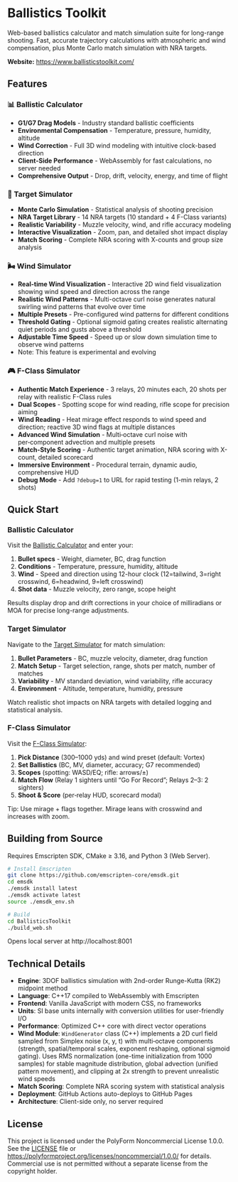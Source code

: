 # Ballistics Toolkit

Web-based ballistics calculator and match simulation suite for long-range shooting. Fast, accurate trajectory calculations with atmospheric and wind compensation, plus Monte Carlo match simulation with NRA targets.

**Website:** https://www.ballisticstoolkit.com/

## Features

### 📊 Ballistic Calculator
- **G1/G7 Drag Models** - Industry standard ballistic coefficients
- **Environmental Compensation** - Temperature, pressure, humidity, altitude
- **Wind Correction** - Full 3D wind modeling with intuitive clock-based direction
- **Client-Side Performance** - WebAssembly for fast calculations, no server needed
- **Comprehensive Output** - Drop, drift, velocity, energy, and time of flight

### 🎯 Target Simulator
- **Monte Carlo Simulation** - Statistical analysis of shooting precision
- **NRA Target Library** - 14 NRA targets (10 standard + 4 F-Class variants)
- **Realistic Variability** - Muzzle velocity, wind, and rifle accuracy modeling
- **Interactive Visualization** - Zoom, pan, and detailed shot impact display
- **Match Scoring** - Complete NRA scoring with X-counts and group size analysis

### 🌬️ Wind Simulator
- **Real-time Wind Visualization** - Interactive 2D wind field visualization showing wind speed and direction across the range
- **Realistic Wind Patterns** - Multi-octave curl noise generates natural swirling wind patterns that evolve over time
- **Multiple Presets** - Pre-configured wind patterns for different conditions
- **Threshold Gating** - Optional sigmoid gating creates realistic alternating quiet periods and gusts above a threshold
- **Adjustable Time Speed** - Speed up or slow down simulation time to observe wind patterns
- Note: This feature is experimental and evolving

### 🎮 F-Class Simulator
- **Authentic Match Experience** - 3 relays, 20 minutes each, 20 shots per relay with realistic F-Class rules
- **Dual Scopes** - Spotting scope for wind reading, rifle scope for precision aiming
- **Wind Reading** - Heat mirage effect responds to wind speed and direction; reactive 3D wind flags at multiple distances
- **Advanced Wind Simulation** - Multi‑octave curl noise with per‑component advection and multiple presets
- **Match-Style Scoring** - Authentic target animation, NRA scoring with X-count, detailed scorecard
- **Immersive Environment** - Procedural terrain, dynamic audio, comprehensive HUD
- **Debug Mode** - Add `?debug=1` to URL for rapid testing (1-min relays, 2 shots)

## Quick Start

### Ballistic Calculator
Visit the [Ballistic Calculator](https://www.ballisticstoolkit.com/ballistic-calc/ballistic-calc.html) and enter your:

1. **Bullet specs** - Weight, diameter, BC, drag function
2. **Conditions** - Temperature, pressure, humidity, altitude  
3. **Wind** - Speed and direction using 12-hour clock (12=tailwind, 3=right crosswind, 6=headwind, 9=left crosswind)
4. **Shot data** - Muzzle velocity, zero range, scope height

Results display drop and drift corrections in your choice of milliradians or MOA for precise long-range adjustments.

### Target Simulator
Navigate to the [Target Simulator](https://www.ballisticstoolkit.com/target-sim/target-sim.html) for match simulation:

1. **Bullet Parameters** - BC, muzzle velocity, diameter, drag function
2. **Match Setup** - Target selection, range, shots per match, number of matches
3. **Variability** - MV standard deviation, wind variability, rifle accuracy
4. **Environment** - Altitude, temperature, humidity, pressure

Watch realistic shot impacts on NRA targets with detailed logging and statistical analysis.

### F-Class Simulator
Visit the [F-Class Simulator](https://www.ballisticstoolkit.com/fclass-sim/fclass-sim.html):

1. **Pick Distance** (300–1000 yds) and wind preset (default: Vortex)
2. **Set Ballistics** (BC, MV, diameter, accuracy; G7 recommended)
3. **Scopes** (spotting: WASD/EQ; rifle: arrows/±)
4. **Match Flow** (Relay 1 sighters until “Go For Record”; Relays 2–3: 2 sighters)
5. **Shoot & Score** (per‑relay HUD, scorecard modal)

Tip: Use mirage + flags together. Mirage leans with crosswind and increases with zoom.

## Building from Source

Requires Emscripten SDK, CMake ≥ 3.16, and Python 3 (Web Server).

```bash
# Install Emscripten
git clone https://github.com/emscripten-core/emsdk.git
cd emsdk
./emsdk install latest
./emsdk activate latest
source ./emsdk_env.sh

# Build
cd BallisticsToolkit
./build_web.sh
```

Opens local server at http://localhost:8001

## Technical Details

- **Engine**: 3DOF ballistics simulation with 2nd-order Runge-Kutta (RK2) midpoint method
- **Language**: C++17 compiled to WebAssembly with Emscripten
- **Frontend**: Vanilla JavaScript with modern CSS, no frameworks
- **Units**: SI base units internally with conversion utilities for user-friendly I/O
- **Performance**: Optimized C++ core with direct vector operations
- **Wind Module**: `WindGenerator` class (C++) implements a 2D curl field sampled from Simplex noise (x, y, t) with multi‑octave components (strength, spatial/temporal scales, exponent reshaping, optional sigmoid gating). Uses RMS normalization (one-time initialization from 1000 samples) for stable magnitude distribution, global advection (unified pattern movement), and clipping at 2x strength to prevent unrealistic wind speeds
- **Match Scoring**: Complete NRA scoring system with statistical analysis
- **Deployment**: GitHub Actions auto-deploys to GitHub Pages
- **Architecture**: Client-side only, no server required

## License

This project is licensed under the PolyForm Noncommercial License 1.0.0. See the [LICENSE](LICENSE) file or https://polyformproject.org/licenses/noncommercial/1.0.0/ for details. Commercial use is not permitted without a separate license from the copyright holder.
